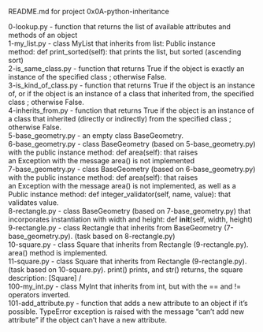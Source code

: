 README.md for project 0x0A-python-inheritance

0-lookup.py - function that returns the list of available attributes and methods of an object\
1-my_list.py - class MyList that inherits from list: Public instance method: def print_sorted(self): that prints the list, but sorted (ascending sort)\
2-is_same_class.py - function that returns True if the object is exactly an instance of the specified class ; otherwise False.\
3-is_kind_of_class.py - function that returns True if the object is an instance of, or if the object is an instance of a class that inherited from, the specified class ; otherwise False.\
4-inherits_from.py - function that returns True if the object is an instance of a class that inherited (directly or indirectly) from the specified class ; otherwise False.\
5-base_geometry.py - an empty class BaseGeometry.\
6-base_geometry.py - class BaseGeometry (based on 5-base_geometry.py) with the public instance method: def area(self): that raises an Exception with the message area() is not implemented\
7-base_geometry.py - class BaseGeometry (based on 6-base_geometry.py) with the public instance method: def area(self): that raises an Exception with the message area() is not implemented, as well as a Public instance method: def integer_validator(self, name, value): that validates value.\
8-rectangle.py - class BaseGeometry (based on 7-base_geometry.py) that incorporates instantiation with width and height: def __init__(self, width, height)\
9-rectangle.py - class Rectangle that inherits from BaseGeometry (7-base_geometry.py). (task based on 8-rectangle.py)\
10-square.py - class Square that inherits from Rectangle (9-rectangle.py). area() method is implemented.\
11-square.py - class Square that inherits from Rectangle (9-rectangle.py). (task based on 10-square.py). print() prints, and str() returns, the square description: [Square] <width>/<height>\
100-my_int.py - class MyInt that inherits from int, but with the == and != operators inverted.\
101-add_attribute.py - function that adds a new attribute to an object if it’s possible. TypeError exception is raised with the message “can’t add new attribute” if the object can’t have a new attribute.
